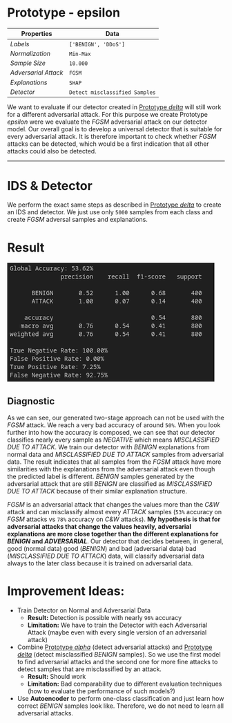 # Prototype - epsilon

| Properties           | Data                 |
| -------------------- | -------------------- |
| *Labels*             | `['BENIGN', 'DDoS']` |
| *Normalization*      | `Min-Max`            |
| *Sample Size*        | `10.000`               |
| *Adversarial Attack* | `FGSM`               |
| *Explanations*       | `SHAP`               |
| *Detector*           | `Detect misclassified Samples`|

We want to evaluate if our detector created in [Prototype *delta*](Prototype%20-%20delta.md) will still work for a different adversarial attack. For this purpose we create Prototype *epsilon* were we evaluate the *FGSM* adversarial attack on our detector model. Our overall goal is to develop a universal detector that is suitable for every adversarial attack. It is therefore important to check whether *FGSM* attacks can be detected, which would be a first indication that all other attacks could also be detected.

---
# IDS & Detector

We perform the exact same steps as described in [Prototype *delta*](Prototype%20-%20delta.md) to create an IDS and detector. We just use only `5000` samples from each class and create *FGSM* adversal samples and explanations.

# Result

![Detector Result](images/epsilon/result.png)

## Diagnostic

As we can see, our generated two-stage approach can not be used with the *FGSM* attack. We reach a very bad accuracy of around `50%`. When you look further into how the accuracy is composed, we can see that our detector classifies nearly every sample as *NEGATIVE* which means *MISCLASSIFIED DUE TO ATTACK*. We train our detector with *BENIGN* explanations from normal data and *MISCLASSIFIED DUE TO ATTACK* samples from adversarial data. The result indicates that all samples from the *FGSM* attack have more similarities with the explanations from the adversarial attack even though the predicted label is different. *BENIGN* samples generated by the adversarial attack that are still *BENIGN* are classified as *MISCLASSIFIED DUE TO ATTACK* because of their similar explanation structure.

*FGSM* is an adversarial attack that changes the values more than the *C&W* attack and can misclassify almost every *ATTACK* samples (`53%` accuracy on *FGSM* attacks vs `78%` accuracy on *C&W* attacks). **My hypothesis is that for adversarial attacks that change the values heavily, adversarial explanations are more close together than the different explanations for *BENIGN* and *ADVERSARIAL***. Our detector that decides between, in general, good (normal data) good (*BENIGN*) and bad (adversarial data) bad (*MISCLASSIFIED DUE TO ATTACK*) data, will classify adversarial data always to the later class because it is trained on adversarial data.

# Improvement Ideas:
- Train Detector on Normal and Adversarial Data
    - **Result:** Detection is possible with nearly `96%` accuracy
    - **Limitation:** We have to train the Detector with each Adversarial Attack (maybe even with every single version of an adversarial attack)
- Combine [Prototype *alpha*](Prototype%20-%20alpha.md) (detect adversarial attacks) and [Prototype *delta*](Prototype%20-%20delta.md) (detect misclassified *BENIGN* samples). So we use the first model to find adversarial attacks and the second one for more fine attacks to detect samples that are misclassified by an attack.
    - **Result:** Should work
    - **Limitation:** Bad comparability due to different evaluation techniques (how to evaluate the performance of such models?)
- Use **Autoencoder** to perform one-class classification and just learn how correct *BENIGN* samples look like. Therefore, we do not need to learn all adversarial attacks.